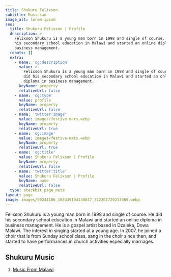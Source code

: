 ```yaml
---
title: Shukuru Felixson
subtitle: Musician
image_alt: lorem-ipsum
seo:
  title: Shukuru Felixson | Profile
  description: >-
    Felixson Shukuru is a young man born in 1998 and single of course. He did
    his secondary school education in Malawi and started an online diploma in
    business management.
  robots: []
  extra:
    - name: 'og:description'
      value: >-
        Felixson Shukuru is a young man born in 1998 and single of course. He
        did his secondary school education in Malawi and started an online
        diploma in business management.
      keyName: property
      relativeUrl: false
    - name: 'og:type'
      value: profile
      keyName: property
      relativeUrl: false
    - name: 'twitter:image'
      value: images/festive-mars.webp
      keyName: property
      relativeUrl: true
    - name: 'og:image'
      value: images/festive-mars.webp
      keyName: property
      relativeUrl: true
    - name: 'og:title'
      value: Shukuru Felixson | Profile
      keyName: property
      relativeUrl: false
    - name: 'twitter:title'
      value: Shukuru Felixson | Profile
      keyName: name
      relativeUrl: false
  type: stackbit_page_meta
layout: page
image: images/90241186_108339104138847_322201729217069.webp
---
```

Felixson Shukuru is a young man born in 1998 and single of course. He did his secondary school education in Malawi and started an online diploma in business management. He is a gospel artist based in Dzaleka, Dowa Malawi. The interest in singing started at a young age. In 2007, he joined a choir that is from Sunday school class, sang in the choir since then, and started to have performances in church activities especially marriages.

## Shukuru Music

1.  [Music From Malawi](https://www.malawi-music.com/F/3247-felixson-shukuru)
